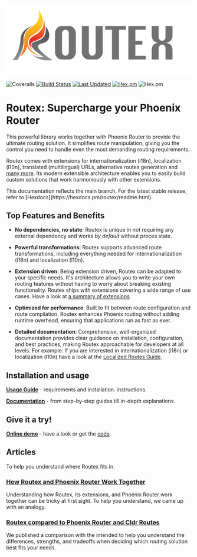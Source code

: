 # 
![Logo of Routex](assets/logo_horizontal.png "Routex Logo")

![Coveralls](https://img.shields.io/coveralls/github/BartOtten/routex)
[![Build Status](https://github.com/BartOtten/routex/actions/workflows/elixir.yml/badge.svg?event=push)](https://github.com/BartOtten/routex/actions/workflows/elixir.yml)
[![Last Updated](https://img.shields.io/github/last-commit/BartOtten/routex.svg)](https://github.com/BartOtten/routex/commits/main)
[![Hex.pm](https://img.shields.io/hexpm/v/routex)](https://hex.pm/packages/routex)
![Hex.pm](https://img.shields.io/hexpm/l/routex)

# Routex: Supercharge your Phoenix Router

This powerful library works together with Phoenix Router to provide the ultimate
routing solution. It simplifies route manipulation, giving you the control you
need to handle even the most demanding routing requirements.

Routex comes with extensions for internationalization (i18n), localization
(l10n), translated (multilingual) URLs, alternative routes generation and [many
more](docs/EXTENSION_SUMMARIES.md). Its modern extensible architecture enables you to easily
build custom solutions that work harmoniously with other extensions.

<p class="hidden-at-hexdocs">
This documentation reflects the main branch. For the latest
stable release, refer to [Hexdocs](https://hexdocs.pm/routex/readme.html).
</p>

## Top Features and Benefits

* **No dependencies, no state**: Routex is unique in not requiring any external dependency
  and works *by default* without proces state.

* **Powerful transformations**: Routex supports advanced route transformations, including
  everything needed for internationalization (i18n) and localization (l10n).

* **Extension driven**: Being extension driven, Routex can be adapted to your
  specific needs. It's architecture allows you to write your own routing
  features without having to worry about breaking existing functionality. Routex
  ships with extensions covering a wide range of use cases.
  Have a look at [a summary of extensions](docs/EXTENSION_SUMMARIES.md).

* **Optimized for performance**: Built to fit between route configuration and
  route compilation. Routex enhances Phoenix routing without adding runtime
  overhead, ensuring that applications run as fast as ever.

* **Detailed documentation**: Comprehensive, well-organized documentation
  provides clear guidance on installation, configuration, and best practices,
  making Routex approachable for developers at all levels. For example: If you
  are interested in internationalization (i18n) or localization (l10n) have a
  look at the [Localized Routes Guide](docs/guides/LOCALIZED_ROUTES.md).


## Installation and usage

**[Usage Guide](USAGE.md)** - requirements and installation.
instructions.

**[Documentation](https://hexdocs.pm/routex)** - from step-by-step guides till in-depth explanations.


## Give it a try!
**[Online demo](https://routex.fly.dev/)** - have a look or get the
[code](https://github.com/BartOtten/routex_example/).


## Articles

To help you understand where Routex fits in.

### [How Routex and Phoenix Router Work Together](docs/ROUTEX_AND_PHOENIX_ROUTER.md)
Understanding how Routex, its extensions, and Phoenix Router work together can
be tricky at first sight. To help you understand, we came up with an analogy.

### [Routex compared to Phoenix Router and Cldr Routes](docs/COMPARISON.md)
We published a comparison with the intended to help you understand
the differences, strengths, and tradeoffs when deciding which routing solution
best fits your needs.
